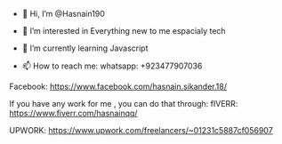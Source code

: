 - 👋 Hi, I’m @Hasnain190
- 👀 I’m interested in Everything new to me espacialy tech
- 🌱 I’m currently learning Javascript

- 📫 How to reach me:
whatsapp:
  +923477907036
  
Facebook:
  https://www.facebook.com/hasnain.sikander.18/
  
If you have any work for me , you can do that through:
fIVERR:
  https://www.fiverr.com/hasnainqq/
  
UPWORK:
  https://www.upwork.com/freelancers/~01231c5887cf056907

<!---
Hasnain190/Hasnain190 is a ✨ special ✨ repository because its `README.md` (this file) appears on your GitHub profile.
You can click the Preview link to take a look at your changes.
--->
